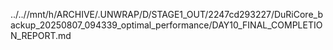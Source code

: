 ../..//mnt/h/ARCHIVE/.UNWRAP/D/STAGE1_OUT/2247cd293227/DuRiCore_backup_20250807_094339_optimal_performance/DAY10_FINAL_COMPLETION_REPORT.md
